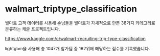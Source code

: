 # walmart_triptype_classification

월마트 고객 데이터를 사용해 손님들을 월마트가 자체적으로 만든 38가지 카테고리로 분류하는 캐글 프로젝트입니다. 

https://www.kaggle.com/c/walmart-recruiting-trip-type-classification

lightgbm을 사용해 총 1047개 참가팀 중 182위에 해당하는 점수를 기록했습니다.
